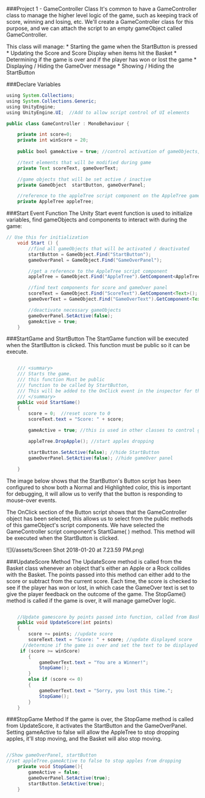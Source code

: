 ###Project 1 - GameController Class
It's common to have a GameController class to manage the higher level logic of the game, such as keeping track of score, winning and losing, etc.  We'll create a GameController class for this purpose, and we can attach the script to an empty gameObject called GameController.

This class will manage: 
    * Starting the game when the StartButton is pressed
    * Updating the Score and Score Display when items hit the Basket
    * Determining if the game is over and if the player has won or lost the game
    * Displaying / Hiding the GameOver message
    * Showing / Hiding the StartButton 
    
    
###Declare Variables

```java
using System.Collections;
using System.Collections.Generic;
using UnityEngine;
using UnityEngine.UI;  //Add to allow script control of UI elements

public class GameController : MonoBehaviour {

    private int score=0;  
    private int winScore = 20;  
    
    public bool gameActive = true; //control activation of gameObjects, like dropping apples

    //text elements that will be modified during game
    private Text scoreText, gameOverText;

    //game objects that will be set active / inactive
    private GameObject  startButton, gameOverPanel;

    //reference to the appleTree script component on the AppleTree gameObject
    private AppleTree appleTree;
```

###Start Event Function
The Unity Start event function is used to initialize variables, find gameObjects and components to interact with during the game:

```java
// Use this for initialization
	void Start () {
        //find all gameObjects that will be activated / deactivated 
        startButton = GameObject.Find("StartButton");
        gameOverPanel = GameObject.Find("GameOverPanel");

        //get a reference to the AppleTree script component
        appleTree = GameObject.Find("AppleTree").GetComponent<AppleTree>();

        //find text components for score and gameOver panel
        scoreText = GameObject.Find("ScoreText").GetComponent<Text>();
        gameOverText = GameObject.Find("GameOverText").GetComponent<Text>();

        //deactivate necessary gameObjects
        gameOverPanel.SetActive(false);
        gameActive = true;
	}
```

###StartGame and StartButton
The StartGame function will be executed when the StartButton is clicked.  This function must be public so it can be execute.

```java

    /// <summary>
    /// Starts the game.
    /// this function Must be public 
    /// function to be called by StartButton, 
    /// This will be added to the OnClick event in the inspector for the StartButton
    /// </summary>
    public void StartGame()
    {
        score = 0;  //reset score to 0
        scoreText.text = "Score: " + score;

        gameActive = true; //this is used in other classes to control gameObjects

        appleTree.DropApple(); //start apples dropping

        startButton.SetActive(false); //hide StartButton
        gameOverPanel.SetActive(false); //hide gameOver panel

    }
```
The image below shows that the StartButton's Button script has been configured to show both a Normal and Highlighted color, this is important for debugging, it will allow us to verify that the button is responding to mouse-over events.

The OnClick section of the Button script shows that the GameController object has been selected, this allows us to select from the public methods of this gameObject's script components.  We have selected the GameController script component's StartGame( ) method.  This method will be executed when the StartButton is clicked. 

![](/assets/Screen Shot 2018-01-20 at 7.23.59 PM.png)

###UpdateScore Method
The UpdateScore method is called from the Basket class whenever an object that's either an Apple or a Rock collides with the Basket. The points passed into this method can either add to the score or subtract from the current score.  Each time, the score is checked to see if the player has won or lost, in which case the GameOver text is set to give the player feedback on the outcome of the game.  The StopGame() method is called if the game is over, it will manage gameOver logic. 


```java

    //Update gamescore by points passed into function, called from Basket class
    public void UpdateScore(int points)
    {
        score += points; //update score
        scoreText.text = "Score: " + score; //update displayed score
      //determine if the game is over and set the text to be displayed 
     if (score >= winScore) 
        {
            gameOverText.text = "You are a Winner!";
            StopGame();
        }
        else if (score <= 0)
        {
            gameOverText.text = "Sorry, you lost this time.";
            StopGame();
        }
    }
```

###StopGame Method
If the game is over, the StopGame method is called from UpdateScore, it activates the StartButton and the GameOverPanel.  Setting gameActive to false will allow the AppleTree to stop dropping apples, it'll stop moving, and the Basket will also stop moving.  

```java

//Show gameOverPanel, startButton
//set appleTree.gameActive to false to stop apples from dropping
    private void StopGame(){
        gameActive = false;
        gameOverPanel.SetActive(true);
        startButton.SetActive(true);
    }
	
```

